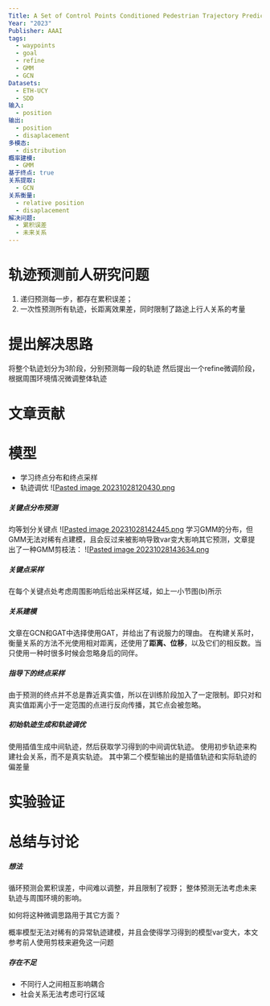 ```yaml
---
Title: A Set of Control Points Conditioned Pedestrian Trajectory Prediction
Year: "2023"
Publisher: AAAI
tags:
  - waypoints
  - goal
  - refine
  - GMM
  - GCN
Datasets:
  - ETH-UCY
  - SDD
输入:
  - position
输出:
  - position
  - disaplacement
多模态:
  - distribution
概率建模:
  - GMM
基于终点: true
关系提取:
  - GCN
关系衡量:
  - relative position
  - disaplacement
解决问题:
  - 累积误差
  - 未来关系
---
```


# 轨迹预测前人研究问题
1. 递归预测每一步，都存在累积误差；
2. 一次性预测所有轨迹，长距离效果差，同时限制了路途上行人关系的考量

# 提出解决思路
将整个轨迹划分为3阶段，分别预测每一段的轨迹
然后提出一个refine微调阶段，根据周围环境情况微调整体轨迹

# 文章贡献


# 模型
+ 学习终点分布和终点采样
+ 轨迹调优
![[Pasted image 20231028120430.png](../img/Pasted%20image%2020231028120430.png)

#####  关键点分布预测
均等划分关键点
![[Pasted image 20231028142445.png](../img/Pasted%20image%2020231028142445.png)
学习GMM的分布，但GMM无法对稀有点建模，且会反过来被影响导致var变大影响其它预测，文章提出了一种GMM剪枝法：
![[Pasted image 20231028143634.png](../img/Pasted%20image%2020231028143634.png)
##### 关键点采样
在每个关键点处考虑周围影响后给出采样区域，如上一小节图(b)所示

##### 关系建模
文章在GCN和GAT中选择使用GAT，并给出了有说服力的理由。
在构建关系时，衡量关系的方法不光使用相对距离，还使用了**距离、位移**，以及它们的相反数。当只使用一种时很多时候会忽略身后的同伴。
##### 指导下的终点采样
由于预测的终点并不总是靠近真实值，所以在训练阶段加入了一定限制。即只对和真实值距离小于一定范围的点进行反向传播，其它点会被忽略。

##### 初始轨迹生成和轨迹调优
使用插值生成中间轨迹，然后获取学习得到的中间调优轨迹。
使用初步轨迹来构建社会关系，而不是真实轨迹。
其中第二个模型输出的是插值轨迹和实际轨迹的偏差量

# 实验验证

# 总结与讨论

##### 想法
循环预测会累积误差，中间难以调整，并且限制了视野；
整体预测无法考虑未来轨迹与周围环境的影响。

如何将这种微调思路用于其它方面？

概率模型无法对稀有的异常轨迹建模，并且会使得学习得到的模型var变大，本文参考前人使用剪枝来避免这一问题

##### 存在不足
+ 不同行人之间相互影响耦合
+ 社会关系无法考虑可行区域

